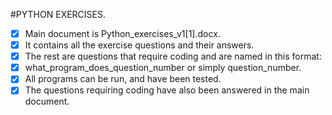 #PYTHON EXERCISES.
- [X] Main document is Python_exercises_v1[1].docx.
- [x] It contains all the exercise questions and their answers.
- [x] The rest are questions that require coding and are named in this format:
- [x] what_program_does_question_number or simply question_number.
- [x] All programs can be run, and have been tested.
- [x] The questions requiring coding have also been answered in the main document.    
